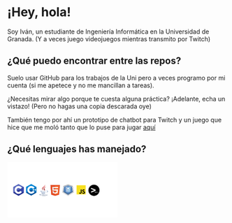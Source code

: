 <!--
**IvanitiX/IvanitiX** is a ✨ _special_ ✨ repository because its `README.md` (this file) appears on your GitHub profile.

Here are some ideas to get you started:

- 🔭 I’m currently working on ...
- 🌱 I’m currently learning ...
- 👯 I’m looking to collaborate on ...
- 🤔 I’m looking for help with ...
- 💬 Ask me about ...
- 📫 How to reach me: ...
- 😄 Pronouns: ...
- ⚡ Fun fact: ...
-->

# ¡Hey, hola!
Soy Iván, un estudiante de Ingeniería Informática en la Universidad de Granada. (Y a veces juego videojuegos mientras transmito por Twitch)

## ¿Qué puedo encontrar entre las repos?
Suelo usar GitHub para los trabajos de la Uni pero a veces programo por mi cuenta (si me apetece y no me mancillan a tareas).

¿Necesitas mirar algo porque te cuesta alguna práctica? ¡Adelante, echa un vistazo! (Pero no hagas una copia descarada oye)

También tengo por ahí un prototipo de chatbot para Twitch y un juego que hice que me moló tanto que lo puse para jugar [aquí](https://ivanitix.github.io/DROM)

## ¿Qué lenguajes has manejado?
<img src="Lenguajes.png" width="50%">
